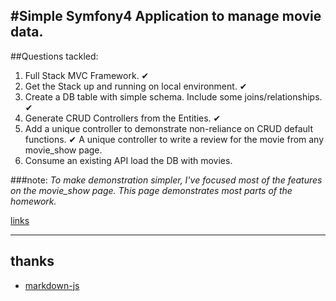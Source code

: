 #Simple Symfony4 Application to manage movie data.
----

##Questions tackled:

1. Full Stack MVC Framework. ✔
2. Get the Stack up and running on local environment. ✔
3. Create a DB table with simple schema. Include some joins/relationships. ✔
4. Generate CRUD Controllers from the Entities. ✔
5. Add a unique controller to demonstrate non-reliance on CRUD default functions. ✔
         A unique controller to write a review for the movie from any movie_show page. 
6. Consume an existing API load the DB with movies.

###note:
*To make demonstration simpler, I've focused most of the features on the movie_show page. This page demonstrates most parts of the homework.*


[links](https://wikipedia.org)

----
## thanks
* [markdown-js](https://github.com/evilstreak/markdown-js)